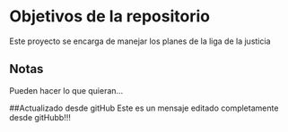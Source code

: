 # Objetivos de la repositorio

Este proyecto se encarga de manejar los planes de la liga de la justicia


## Notas
Pueden hacer lo que quieran...


##Actualizado desde gitHub
Este es un mensaje editado completamente desde gitHubb!!!
